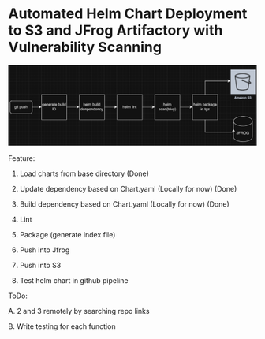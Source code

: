 
# Automated Helm Chart Deployment to S3 and JFrog Artifactory with Vulnerability Scanning

![helm-workflow](helm-workflow.png)


Feature:

1. Load charts from base directory (Done)

2. Update dependency based on Chart.yaml (Locally for now) (Done)

3. Build dependency based on Chart.yaml (Locally for now) (Done)

4. Lint

5. Package (generate index file)

6. Push into Jfrog

7. Push into S3

8. Test helm chart in github pipeline

ToDo:

A. 2 and 3 remotely by searching repo links

B. Write testing for each function